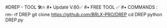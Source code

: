 #DREP - TOOL 🛠🔥 
#• Updaté V.60✅
#• FREE TOOL  ✅
#• COMMANDS : 
 rm- rf DREP
 git clone https://github.com/BRLX-PRO/DREP
cd DREP
python DREP.py
